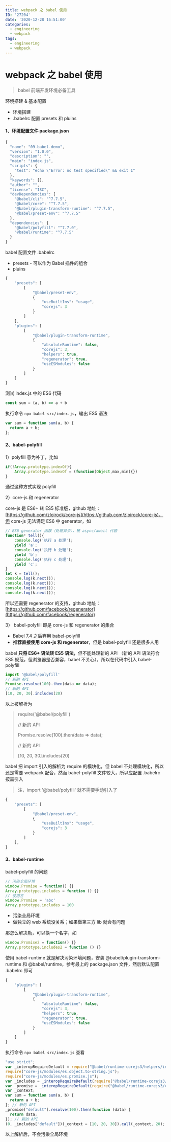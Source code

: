 ```yaml
---
title: webpack 之 babel 使用
ID: '27204'
date: '2020-12-28 16:51:00'
categories:
  - engineering
  - webpack
tags:
  - engineering
  - webpack
---
```


# webpack 之 babel 使用

> babel 前端开发环境必备工具

环境搭建 & 基本配置

- 环境搭建
- .babelrc 配置 presets 和 pluins

#### 1、环境配置文件 package.json

``` js 
{
  "name": "09-babel-demo",
  "version": "1.0.0",
  "description": "",
  "main": "index.js",
  "scripts": {
    "test": "echo \"Error: no test specified\" && exit 1"
  },
  "keywords": [],
  "author": "",
  "license": "ISC",
  "devDependencies": {
    "@babel/cli": "^7.7.5",
    "@babel/core": "^7.7.5",
    "@babel/plugin-transform-runtime": "^7.7.5",
    "@babel/preset-env": "^7.7.5"
  },
  "dependencies": {
    "@babel/polyfill": "^7.7.0",
    "@babel/runtime": "^7.7.5"
  }
}
```

babel 配置文件 .babelrc

- presets - 可以作为 Babel 插件的组合
- pluins

``` js 
{
    "presets": [
        [
            "@babel/preset-env",
            {
                "useBuiltIns": "usage",
                "corejs": 3
            }
        ]
    ],
    "plugins": [
        [
            "@babel/plugin-transform-runtime",
            {
                "absoluteRuntime": false,
                "corejs": 3,
                "helpers": true,
                "regenerator": true,
                "useESModules": false
            }
        ]
    ]
}
```

测试 index.js 中的 ES6 代码

``` js 
const sum = (a, b) => a + b
```

执行命令 `npx babel src/index.js`，输出 ES5 语法

``` js 
var sum = function sum(a, b) {
  return a + b;
};
```

#### 2、babel-polyfill

1）polyfill 意为补丁，比如

``` js 
if(!Array.prototype.indexOf){
    Array.prototype.indexOf = (function(Object,max,min){})
}
```

通过这种方式实现 polyfill

2）core-js 和 regenerator

core-js 是 ES6+ 转 ES5 标准版，github 地址：[https://github.com/zloirock/core-js](https://github.com/zloirock/core-js)，但 core-js 无法满足 ES6 中 generator，如

``` js 
// ES6 generator 函数（处理异步），被 async/await 代替
function* tell(){
    console.log('执行 a 处理');
    yield 'a';
    console.log('执行 b 处理');
    yield 'b';
    console.log('执行 c 处理');
    yield 'c';
}
let k = tell();
console.log(k.next());
console.log(k.next());
console.log(k.next());
console.log(k.next());
```

所以还需要 regenerator 的支持，github 地址：[https://github.com/facebook/regenerator](https://github.com/facebook/regenerator)

3） babel-polyfill 即是 core-js 和 regenerator 的集合

- Babel 7.4 之后弃用 babel-polyfill
- **推荐直接使用 core-js 和 regenerator**，但是 babel-polyfill 还是很多人用

babel **只将 ES6+ 语法转 ES5 语法**，但不能处理新的 API （新的 API 语法符合 ES5 规范，但浏览器是否兼容，babel 不关心），所以在代码中引入 babel-polyfill

``` js 
import '@babel/polyfill'
// 新的 API
Promise.resolve(100).then(data => data);
// 新的 API
[10, 20, 30].includes(20)
```

以上被解析为

> require('@babel/polyfill')
> 
> // 新的 API
> 
> Promise.resolve(100).then(data => data);
> 
> // 新的 API
> 
> \[10, 20, 30\].includes(20)

babel 把 import 引入的解析为 require 的模块化，但 babel 不处理模块化，所以还是需要 webpack 配合，然而 babel-polyfill 文件较大，所以应配置 .babelrc 按需引入

> 注，import '@babel/polyfill' 就不需要手动引入了

``` js 
{
    "presets": [
        [
            "@babel/preset-env",
            {
                "useBuiltIns": "usage",
                "corejs": 3
            }
        ]
    ],
}
```

#### 3、babel-runtime

babel-polyfill 的问题

``` js 
// 污染全局环境
window.Promise = function() {}
Array.prototype.includes = function () {}
// 使用方
window.Promise = 'abc'
Array.prototype.includes = 100
```

- 污染全局环境
- 做独立的 web 系统没关系；如果做第三方 lib 就会有问题

那怎么解决勒，可以换一个名字，如

``` js 
window.Promise2 = function() {}
Array.prototype.includes2 = function () {}
```

使用 babel-runtime 就是解决污染环境问题，安装 @babel/plugin-transform-runtime 和 @babel/runtime，参考最上的 package.json 文件，然后默认配置 .babelrc 即可

``` js 
{
    "plugins": [
        [
            "@babel/plugin-transform-runtime",
            {
                "absoluteRuntime": false,
                "corejs": 3,
                "helpers": true,
                "regenerator": true,
                "useESModules": false
            }
        ]
    ]
}
```

执行命令 `npx babel src/index.js` 查看

``` js 
"use strict";
var _interopRequireDefault = require("@babel/runtime-corejs3/helpers/interopRequireDefault");
require("core-js/modules/es.object.to-string.js");
require("core-js/modules/es.promise.js");
var _includes = _interopRequireDefault(require("@babel/runtime-corejs3/core-js-stable/instance/includes"));
var _promise = _interopRequireDefault(require("@babel/runtime-corejs3/core-js-stable/promise"));
var _context;
var sum = function sum(a, b) {
  return a + b;
}; // 新的 API
_promise["default"].resolve(100).then(function (data) {
  return data;
}); // 新的 API
(0, _includes["default"])(_context = [10, 20, 30]).call(_context, 20);
```

以上解析后，不会污染全局环境
 
 
 
 
 
 
 
 
 
 
 
 
 
 
 
 
 
 
 
 
 
 
 
 
